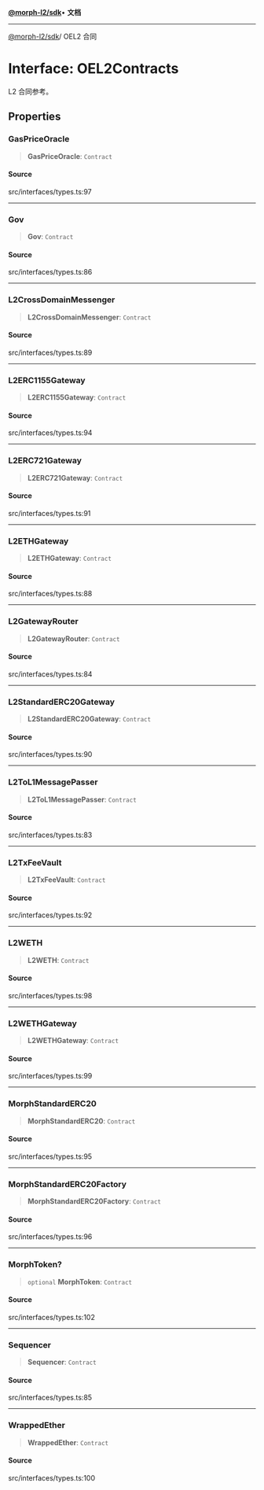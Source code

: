 [**@morph-l2/sdk**](../globals.md)• **文档**

***

[@morph-l2/sdk](../globals.md)/ OEL2 合同

# Interface: OEL2Contracts

L2 合同参考。

## Properties

### GasPriceOracle

> **GasPriceOracle**: `Contract`

#### Source

src/interfaces/types.ts:97

***

### Gov

> **Gov**: `Contract`

#### Source

src/interfaces/types.ts:86

***

### L2CrossDomainMessenger

> **L2CrossDomainMessenger**: `Contract`

#### Source

src/interfaces/types.ts:89

***

### L2ERC1155Gateway

> **L2ERC1155Gateway**: `Contract`

#### Source

src/interfaces/types.ts:94

***

### L2ERC721Gateway

> **L2ERC721Gateway**: `Contract`

#### Source

src/interfaces/types.ts:91

***

### L2ETHGateway

> **L2ETHGateway**: `Contract`

#### Source

src/interfaces/types.ts:88

***

### L2GatewayRouter

> **L2GatewayRouter**: `Contract`

#### Source

src/interfaces/types.ts:84

***

### L2StandardERC20Gateway

> **L2StandardERC20Gateway**: `Contract`

#### Source

src/interfaces/types.ts:90

***

### L2ToL1MessagePasser

> **L2ToL1MessagePasser**: `Contract`

#### Source

src/interfaces/types.ts:83

***

### L2TxFeeVault

> **L2TxFeeVault**: `Contract`

#### Source

src/interfaces/types.ts:92

***

### L2WETH

> **L2WETH**: `Contract`

#### Source

src/interfaces/types.ts:98

***

### L2WETHGateway

> **L2WETHGateway**: `Contract`

#### Source

src/interfaces/types.ts:99

***

### MorphStandardERC20

> **MorphStandardERC20**: `Contract`

#### Source

src/interfaces/types.ts:95

***

### MorphStandardERC20Factory

> **MorphStandardERC20Factory**: `Contract`

#### Source

src/interfaces/types.ts:96

***

### MorphToken?

>`optional` **MorphToken**: `Contract`

#### Source

src/interfaces/types.ts:102

***

### Sequencer

> **Sequencer**: `Contract`

#### Source

src/interfaces/types.ts:85

***

### WrappedEther

> **WrappedEther**: `Contract`

#### Source

src/interfaces/types.ts:100
